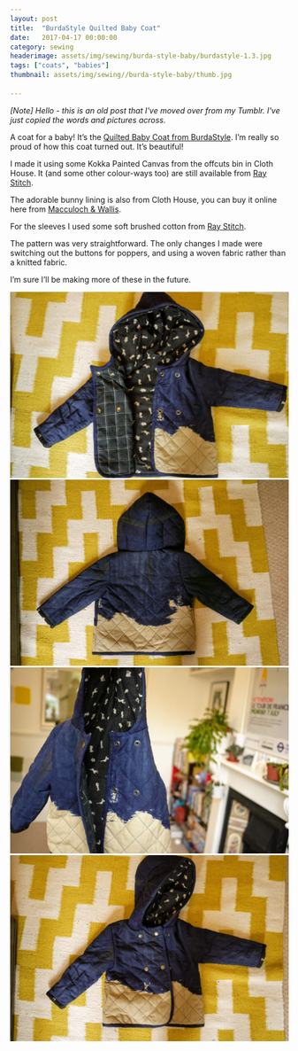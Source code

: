 ```yaml
---
layout: post
title:  "BurdaStyle Quilted Baby Coat"
date:   2017-04-17 00:00:00
category: sewing
headerimage: assets/img/sewing/burda-style-baby/burdastyle-1.3.jpg
tags: ["coats", "babies"]
thumbnail: assets/img/sewing//burda-style-baby/thumb.jpg

---
```


_[Note] Hello - this is an old post that I've moved over from my Tumblr. I've just copied the words and pictures across._

A coat for a baby! It’s the [Quilted Baby Coat from BurdaStyle](https://www.burdastyle.com/pattern_store/patterns/quilted-baby-coat-092013). I’m really so proud of how this coat turned out. It’s beautiful!

I made it using some Kokka Painted Canvas from the offcuts bin in Cloth House. It (and some other colour-ways too) are still available from [Ray Stitch](https://raystitch.co.uk/products/fabric/japanese-fabrics).

The adorable bunny lining is also from Cloth House, you can buy it online here from [Macculoch & Wallis](https://www.macculloch-wallis.co.uk/p/21092/quilting-prints/mw/japanese-rabbits).

For the sleeves I used some soft brushed cotton from [Ray Stitch](https://raystitch.co.uk).

The pattern was very straightforward. The only changes I made were switching out the buttons for poppers, and using a woven fabric rather than a knitted fabric.

I’m sure I’ll be making more of these in the future.

![Burda Style](/assets/img/sewing/burda-style-baby/burdastyle-1.1.jpg)
![Burda Style](/assets/img/sewing/burda-style-baby/burdastyle-1.2.jpg)
![Burda Style](/assets/img/sewing/burda-style-baby/burdastyle-1.3.jpg)
![Burda Style](/assets/img/sewing/burda-style-baby/burdastyle-1.4.jpg)
